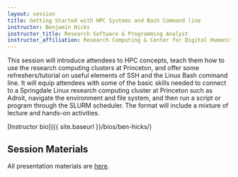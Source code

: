 ```yaml
---
layout: session
title: Getting Started with HPC Systems and Bash Command line
instructor: Benjamin Hicks
instructor_title: Research Software & Programming Analyst
instructor_affiliation: Research Computing & Center for Digital Humanities, Princeton University
---
```



This session will introduce attendees to HPC concepts, teach them how to use
the research computing clusters at Princeton, and offer some refreshers/tutorial
on useful elements of SSH and the Linux Bash command line. It will
equip attendees with some of the basic skills needed to connect to
a Springdale Linux research computing cluster at Princeton such as Adroit,
navigate the environment and file system, and then run a script or program
through the SLURM scheduler.  The format will include a mixture of lecture and
hands-on activities.

[Instructor bio]({{ site.baseurl }}/bios/ben-hicks/)

## Session Materials ##

All presentation materials are [here](https://princetonuniversity.github.io/hpc_beginning_workshop/).
